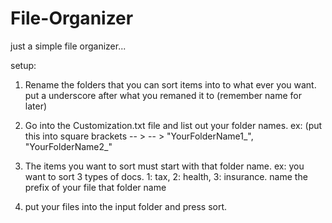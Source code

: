 # File-Organizer
just a simple file organizer...

setup:

1. Rename the folders that you can sort items into to what ever you want. put a underscore after what you remaned it to (remember name for later)

2. Go into the Customization.txt file and list out your folder names.
ex: (put this into square brackets -- > -- > "YourFolderName1_", "YourFolderName2_" 

3. The items you want to sort must start with that folder name. 
ex: you want to sort 3 types of docs. 1: tax, 2: health, 3: insurance. name the prefix of your file that folder name

4. put your files into the input folder and press sort.


